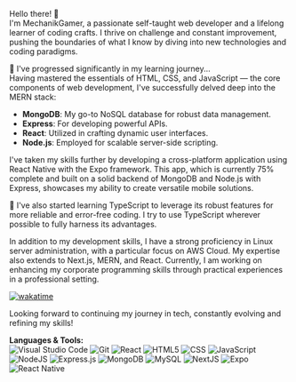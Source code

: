Hello there! 👋  
I'm MechanikGamer, a passionate self-taught web developer and a lifelong learner of coding crafts. I thrive on challenge and constant improvement, pushing the boundaries of what I know by diving into new technologies and coding paradigms.

🌱 I've progressed significantly in my learning journey...  
Having mastered the essentials of HTML, CSS, and JavaScript — the core components of web development, I've successfully delved deep into the MERN stack:

- **MongoDB**: My go-to NoSQL database for robust data management.
- **Express**: For developing powerful APIs.
- **React**: Utilized in crafting dynamic user interfaces.
- **Node.js**: Employed for scalable server-side scripting.

I've taken my skills further by developing a cross-platform application using React Native with the Expo framework. This app, which is currently 75% complete and built on a solid backend of MongoDB and Node.js with Express, showcases my ability to create versatile mobile solutions.

🔧 I've also started learning TypeScript to leverage its robust features for more reliable and error-free coding. I try to use TypeScript wherever possible to fully harness its advantages.

In addition to my development skills, I have a strong proficiency in Linux server administration, with a particular focus on AWS Cloud. My expertise also extends to Next.js, MERN, and React. Currently, I am working on enhancing my corporate programming skills through practical experiences in a professional setting.

[![wakatime](https://wakatime.com/badge/user/018ba917-106c-4f6c-a1cd-005762e0399a.svg)](https://wakatime.com/@018ba917-106c-4f6c-a1cd-005762e0399a)

Looking forward to continuing my journey in tech, constantly evolving and refining my skills!

**Languages & Tools:**  
![Visual Studio Code](https://img.shields.io/badge/Visual_Studio_Code-007ACC?style=flat-square&logo=visual-studio-code&logoColor=white)
![Git](https://img.shields.io/badge/Git-F05032?style=flat-square&logo=git&logoColor=white)
![React](https://img.shields.io/badge/React-20232A?style=flat-square&logo=react&logoColor=61DAFB)
![HTML5](https://img.shields.io/badge/HTML5-E34F26?style=flat-square&logo=html5&logoColor=white)
![CSS](https://img.shields.io/badge/CSS3-1572B6?style=flat-square&logo=css3&logoColor=white)
![JavaScript](https://img.shields.io/badge/JavaScript-F7DF1E?style=flat-square&logo=javascript&logoColor=black)
![NodeJS](https://img.shields.io/badge/Node.js-43853D?style=flat-square&logo=node.js&logoColor=white)
![Express.js](https://img.shields.io/badge/Express.js-404D59?style=flat-square&logo=express&logoColor=white)
![MongoDB](https://img.shields.io/badge/MongoDB-47A248?style=flat-square&logo=mongodb&logoColor=white)
![MySQL](https://img.shields.io/badge/MySQL-4479A1?style=flat-square&logo=mysql&logoColor=white)
![NextJS](https://img.shields.io/badge/Next_JS-black?style=flat-square&logo=next.js&logoColor=white)
![Expo](https://img.shields.io/badge/Expo-1B1F23?style=flat-square&logo=expo&logoColor=white)
![React Native](https://img.shields.io/badge/React_Native-20232A?style=flat-square&logo=react&logoColor=61DAFB)
